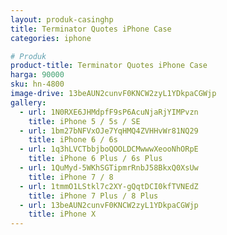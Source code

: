 ```yaml
---
layout: produk-casinghp
title: Terminator Quotes iPhone Case
categories: iphone

# Produk
product-title: Terminator Quotes iPhone Case
harga: 90000
sku: hn-4800
image-drive: 13beAUN2cunvF0KNCW2zyL1YDkpaCGWjp
gallery:
  - url: 1N0RXE6JHMdpfF9sP6AcuNjaRjYIMPvzn
    title: iPhone 5 / 5s / SE
  - url: 1bm27bNFVxOJe7YqHMQ4ZVHHvWr81NQ29
    title: iPhone 6 / 6s
  - url: 1q3hLVCTbbjboQOOLDCMwwwXeooNhORpE
    title: iPhone 6 Plus / 6s Plus
  - url: 1QuMyd-5WKhSGTipmrRnbJ58BkxQ0XsUw
    title: iPhone 7 / 8
  - url: 1tmmO1LStkl7c2XY-gQqtDCI0kfTVNEdZ
    title: iPhone 7 Plus / 8 Plus
  - url: 13beAUN2cunvF0KNCW2zyL1YDkpaCGWjp
    title: iPhone X
---
```

